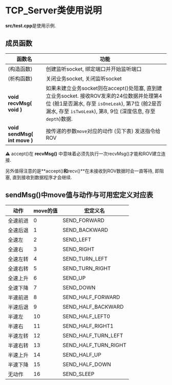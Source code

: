 # TCP_Server类使用说明

**src/test.cpp**是使用示例.

## 成员函数

|函数名|功能|
|-|-|
|(构造函数)|创建监听socket, 绑定端口并开始监听端口|
|(析构函数)|关闭业务socket, 关闭监听socket|
|**void recvMsg( void )**|如果未建立业务socket则在accept()处阻塞, 直到建立业务socket. 接收ROV发来的24位数据并处理第4位 (舱1是否漏水, 存至 `isOneLeak`), 第7位 (舱2是否漏水, 存至 `isTwoLeak`), 第8, 9位 (深度信息, 存至 `depth`)数据.|
|**void sendMsg( int move )**|按传递的参数`move`对应的动作 (见下表) 发送指令给ROV|

⚠️ accept()在 **recvMsg()** 中意味着必须先执行一次recvMsg()才能和ROV建立连接.

另外值得注意的是**accept()**和**recv()**在未接收到ROV数据时会一直等待, 即阻塞, 直到接收到数据程序才会继续.

## sendMsg()中move值与动作与可用宏定义对应表

|动作|move的值|宏定义名|
|-|-|-|
|全速前进|0|SEND_FORWARD|
|全速后退|1|SEND_BACKWARD|
|全速左|2|SEND_LEFT|
|全速右|3|SEND_RIGHT|
|全速左转|4|SEND_TURN_LEFT|
|全速右转|5|SEND_TURN_RIGHT|
|全速上升|6|SEND_UP|
|全速下降|7|SEND_DOWN|
|半速前进|8|SEND_HALF_FORWARD|
|半速后退|9|SEND_HALF_BACKWARD|
|半速左|10|SEND_HALF_LEFT0|
|半速右|11|SEND_HALF_RIGHT1|
|半速左转|12|SEND_HALF_TURN_LEFT|
|半速右转|13|SEND_HALF_TURN_RIGHT|
|半速上升|14|SEND_HALF_UP|
|半速下降|15|SEND_HALF_DOWN|
|无动作|16|SEND_SLEEP|
